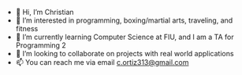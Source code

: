 - 👋 Hi, I’m Christian
- 👀 I’m interested in programming, boxing/martial arts, traveling, and fitness
- 🌱 I’m currently learning Computer Science at FIU, and I am a TA for Programming 2
- 💞️ I’m looking to collaborate on projects with real world applications
- 📫 You can reach me via email c.ortiz313@gmail.com

<!---
cortiz313/cortiz313 is a ✨ special ✨ repository because its `README.md` (this file) appears on your GitHub profile.
You can click the Preview link to take a look at your changes.
--->
